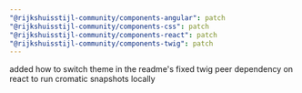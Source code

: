 ```yaml
---
"@rijkshuisstijl-community/components-angular": patch
"@rijkshuisstijl-community/components-css": patch
"@rijkshuisstijl-community/components-react": patch
"@rijkshuisstijl-community/components-twig": patch
---
```

added how to switch theme in the readme's
fixed twig peer dependency on react to run cromatic snapshots locally
